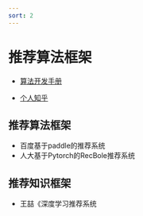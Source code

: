 ```yaml
---
sort: 2
---
```



# 推荐算法框架

* [算法开发手册](https://kg-nlp.github.io/Algorithm-Project-Manual/推荐系统/推荐算法框架.html)

* [个人知乎](https://www.zhihu.com/people/zhangyj-n)


## 推荐算法框架

* 百度基于paddle的推荐系统
* 人大基于Pytorch的RecBole推荐系统


## 推荐知识框架

* 王喆《深度学习推荐系统